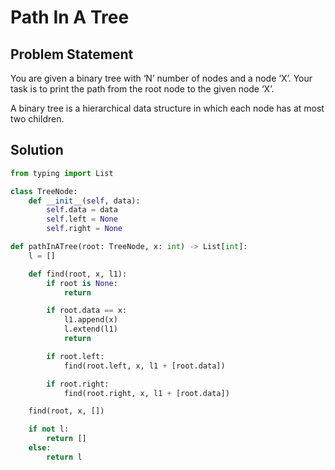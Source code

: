 # Path In A Tree

## Problem Statement
You are given a binary tree with ‘N’ number of nodes and a node ‘X’. Your task is to print the path from the root node to the given node ‘X’.

A binary tree is a hierarchical data structure in which each node has at most two children.

## Solution
```python
from typing import List

class TreeNode:   
    def __init__(self, data):
        self.data = data
        self.left = None
        self.right = None

def pathInATree(root: TreeNode, x: int) -> List[int]:
    l = []

    def find(root, x, l1):
        if root is None:
            return

        if root.data == x:
            l1.append(x)
            l.extend(l1)
            return

        if root.left:
            find(root.left, x, l1 + [root.data])

        if root.right:
            find(root.right, x, l1 + [root.data])

    find(root, x, [])

    if not l:
        return []
    else:
        return l
```
